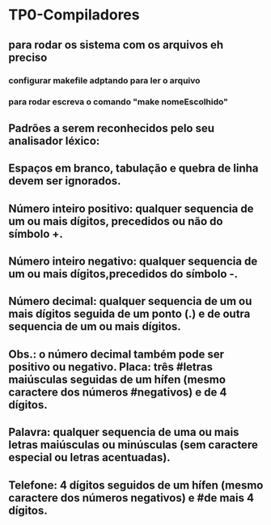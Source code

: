 # TP0-Compiladores

## para rodar os sistema com os arquivos eh preciso

### configurar makefile adptando para ler o arquivo

### para rodar escreva o comando "make nomeEscolhido"

## Padrões a serem reconhecidos pelo seu analisador léxico:

## Espaços em branco, tabulação e quebra de linha devem ser ignorados.

## Número inteiro positivo: qualquer sequencia de um ou mais dígitos, precedidos ou não do símbolo +.

## Número inteiro negativo: qualquer sequencia de um ou mais dígitos,precedidos do símbolo -.

## Número decimal: qualquer sequencia de um ou mais dígitos seguida de um ponto (.) e de outra sequencia de um ou mais dígitos.

## Obs.: o número decimal também pode ser positivo ou negativo. Placa: três #letras maiúsculas seguidas de um hífen (mesmo caractere dos números #negativos) e de 4 dígitos.

## Palavra: qualquer sequencia de uma ou mais letras maiúsculas ou minúsculas (sem caractere especial ou letras acentuadas).

## Telefone: 4 dígitos seguidos de um hífen (mesmo caractere dos números negativos) e #de mais 4 dígitos.
